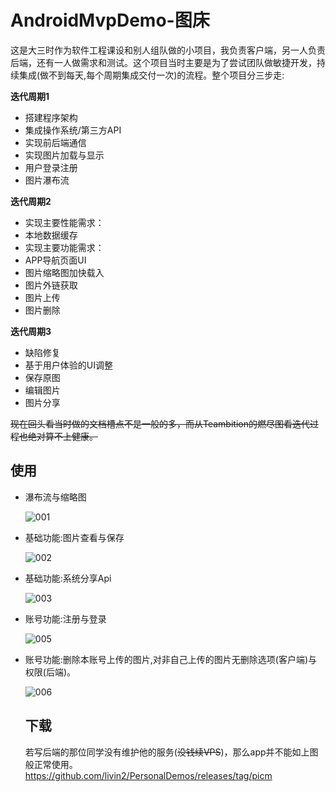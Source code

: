 # AndroidMvpDemo-图床

这是大三时作为软件工程课设和别人组队做的小项目，我负责客户端，另一人负责后端，还有一人做需求和测试。这个项目当时主要是为了尝试团队做敏捷开发，持续集成(做不到每天,每个周期集成交付一次)的流程。整个项目分三步走:

**迭代周期1**

- 搭建程序架构
- 集成操作系统/第三方API
- 实现前后端通信
- 实现图片加载与显示
- 用户登录注册
- 图片瀑布流

**迭代周期2**

- 实现主要性能需求：
- 本地数据缓存
- 实现主要功能需求：
- APP导航页面UI
- 图片缩略图加快载入
- 图片外链获取
- 图片上传
- 图片删除

**迭代周期3**

- 缺陷修复
- 基于用户体验的UI调整
- 保存原图
- 编辑图片
- 图片分享

~~现在回头看当时做的文档槽点不是一般的多，而从Teambition的燃尽图看迭代过程也绝对算不上健康。~~

## 使用

- 瀑布流与缩略图

  ![001](https://s2.ax1x.com/2020/03/07/3OuVyj.gif)

- 基础功能:图片查看与保存

  ![002](https://s2.ax1x.com/2020/03/07/3Ounwq.gif)

- 基础功能:系统分享Api

  ![003](https://s2.ax1x.com/2020/03/07/3Our1e.gif)

- 账号功能:注册与登录

  ![005](https://s2.ax1x.com/2020/03/07/3OucnA.gif)

- 账号功能:删除本账号上传的图片,对非自己上传的图片无删除选项(客户端)与权限(后端)。

  ![006](https://i.loli.net/2020/03/07/8ETh2N6vOJ1Wfck.gif)
  
  ## 下载
  若写后端的那位同学没有维护他的服务(~~没钱续VPS~~)，那么app并不能如上图般正常使用。
  https://github.com/livin2/PersonalDemos/releases/tag/picm


